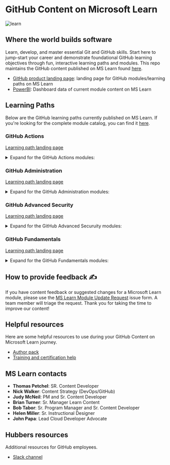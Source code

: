 # GitHub Content on Microsoft Learn

![learn](https://user-images.githubusercontent.com/6351798/105084888-381b5480-5a54-11eb-83f3-b7cf1810fe04.png)

## Where the world builds software

Learn, develop, and master essential Git and GitHub skills. Start here to jump-start your career and demonstrate foundational GitHub learning objectives through fun, interactive learning paths and modules. This repo maintains the GitHub content published on MS Learn found [here](https://github.com/MicrosoftDocs/learn-pr).

- [GitHub product landing page](https://docs.microsoft.com/en-us/learn/github/): landing page for GitHub modules/learning paths on MS Learn
- [PowerBI](https://msit.powerbi.com/groups/me/reports/3ad7a43c-5334-4086-b762-8b4bdb2741ff/ReportSectionfb7e1b32d2783b56519d?ctid=72f988bf-86f1-41af-91ab-2d7cd011db47&refreshAccessToken=true): Dashboard data of current module content on MS Learn

## Learning Paths

Below are the GitHub learning paths currently published on MS Learn. If you're looking for the complete module catalog, you can find it [here](https://docs.microsoft.com/en-us/users/githubtraining/collections/8p72c736z77gjp).

### GitHub Actions
[Learning path landing page](https://docs.microsoft.com/en-us/users/githubtraining/collections/n5p4a5z7keznp5)

<details><summary>Expand for the GitHub Actions modules:</summary>

  - [Automate development tasks by using GitHub Actions](https://docs.microsoft.com/en-us/learn/modules/github-actions-automate-tasks/?ns-enrollment-type=Collection&ns-enrollment-id=n5p4a5z7keznp5)
  - [Build continuous integration (CI) workflows by using GitHub Actions](https://docs.microsoft.com/en-us/learn/modules/github-actions-ci/?ns-enrollment-type=Collection&ns-enrollment-id=n5p4a5z7keznp5)
  - [Leverage GitHub Actions to publish to GitHub Packages](https://docs.microsoft.com/en-us/learn/modules/github-actions-packages/?ns-enrollment-type=Collection&ns-enrollment-id=n5p4a5z7keznp5)
  - [Create and publish custom GitHub actions](https://docs.microsoft.com/en-us/learn/modules/create-custom-github-actions/?ns-enrollment-type=Collection&ns-enrollment-id=n5p4a5z7keznp5)
  - [Build and deploy applications to Azure by using GitHub Actions](https://docs.microsoft.com/en-us/learn/modules/github-actions-cd/?ns-enrollment-type=Collection&ns-enrollment-id=n5p4a5z7keznp5)
  - [Manage GitHub Actions in the enterprise](https://docs.microsoft.com/en-us/learn/modules/manage-github-actions-enterprise/?ns-enrollment-type=Collection&ns-enrollment-id=n5p4a5z7keznp5)

</details>

### GitHub Administration
[Learning path landing page](https://docs.microsoft.com/en-us/users/githubtraining/collections/mom7u1gzjdxw03)

<details><summary>Expand for the GitHub Administration modules:</summary>
  
  - [Introduction to GitHub administration](https://docs.microsoft.com/en-us/learn/modules/github-introduction-administration/?ns-enrollment-type=Collection&ns-enrollment-id=mom7u1gzjdxw03)
  - [Introduction to GitHub's Products](https://docs.microsoft.com/en-us/learn/modules/github-introduction-products/?ns-enrollment-type=Collection&ns-enrollment-id=mom7u1gzjdxw03)
  - [Maintain a secure repository by using GitHub best practices](https://docs.microsoft.com/en-us/learn/modules/maintain-secure-repository-github/?ns-enrollment-type=Collection&ns-enrollment-id=mom7u1gzjdxw03)
  - [Manage sensitive data and security policies within GitHub](https://docs.microsoft.com/en-us/learn/modules/manage-sensitive-data-security-policies/?ns-enrollment-type=Collection&ns-enrollment-id=mom7u1gzjdxw03)
  - [Authenticate and authorize user identities on GitHub](https://docs.microsoft.com/en-us/learn/modules/authenticate-authorize-user-identities-github/?ns-enrollment-type=Collection&ns-enrollment-id=mom7u1gzjdxw03)
  - [GitHub administration for enterprise support and adoption](https://docs.microsoft.com/en-us/learn/modules/github-administration-for-enterprise-support-adoption/?ns-enrollment-type=Collection&ns-enrollment-id=mom7u1gzjdxw03)
  - [Manage GitHub Actions in the enterprise](https://docs.microsoft.com/en-us/learn/modules/manage-github-actions-enterprise/?ns-enrollment-type=Collection&ns-enrollment-id=mom7u1gzjdxw03)
  - [Leverage GitHub Actions to publish to GitHub Packages](https://docs.microsoft.com/en-us/learn/modules/github-actions-packages/?ns-enrollment-type=Collection&ns-enrollment-id=mom7u1gzjdxw03)

</details>

### GitHub Advanced Security
[Learning path landing page](https://docs.microsoft.com/en-us/users/githubtraining/collections/rqymc6yw8q5rey)

<details><summary>Expand for the GitHub Advanced Securuity modules:</summary>

  - [Introduction to GitHub Advanced Security](https://docs.microsoft.com/en-us/learn/modules/introduction-github-advanced-security/?ns-enrollment-type=Collection&ns-enrollment-id=rqymc6yw8q5rey)
  - [Configure Dependabot security updates on your GitHub repo](https://docs.microsoft.com/en-us/learn/modules/configure-dependabot-security-updates-on-github-repo/?ns-enrollment-type=Collection&ns-enrollment-id=rqymc6yw8q5rey)
  - [Configure and use secret scanning in your GitHub repository](https://docs.microsoft.com/en-us/users/githubtraining/collections/rqymc6yw8q5rey#:~:text=Configure%20and%20use%20secret%20scanning%20in%20your%20GitHub%20repository)
  - [Configure code scanning on GitHub](https://docs.microsoft.com/en-us/learn/modules/configure-code-scanning/?ns-enrollment-type=Collection&ns-enrollment-id=rqymc6yw8q5rey)
  - [Identify security vulnerabilities in your codebase with CodeQL](https://docs.microsoft.com/en-us/learn/modules/codebase-representation-codeql/?ns-enrollment-type=Collection&ns-enrollment-id=rqymc6yw8q5rey)
  - [Code scanning with GitHub CodeQL](https://docs.microsoft.com/en-us/users/githubtraining/collections/rqymc6yw8q5rey#:~:text=Code%20scanning%20with%20GitHub%20CodeQL)
  - [GitHub administration for GitHub Advanced Security](https://docs.microsoft.com/en-us/users/githubtraining/collections/rqymc6yw8q5rey#:~:text=GitHub%20administration%20for%20GitHub%20Advanced%20Security)
  - [Manage sensitive data and security policies within GitHub](https://docs.microsoft.com/en-us/learn/modules/manage-sensitive-data-security-policies/?ns-enrollment-type=Collection&ns-enrollment-id=rqymc6yw8q5rey), 

</details>

### GitHub Fundamentals
[Learning path landing page](https://docs.microsoft.com/en-us/users/githubtraining/collections/p0ygh4erdrmkp7)

<details><summary>Expand for the GitHub Fundamentals modules:</summary>

  - [Introduction to GitHub](https://docs.microsoft.com/en-us/learn/modules/introduction-to-github/?ns-enrollment-type=Collection&ns-enrollment-id=p0ygh4erdrmkp7)
  - [Manage repository changes by using pull requests on GitHub](https://docs.microsoft.com/en-us/learn/modules/manage-changes-pull-requests-github/?ns-enrollment-type=Collection&ns-enrollment-id=p0ygh4erdrmkp7)
  - [Manage software delivery by using a release based workflow on GitHub](https://docs.microsoft.com/en-us/learn/modules/release-based-workflow-github/?ns-enrollment-type=Collection&ns-enrollment-id=p0ygh4erdrmkp7)
  - [Introduction to GitHub's Products](https://docs.microsoft.com/en-us/learn/modules/github-introduction-products/?ns-enrollment-type=Collection&ns-enrollment-id=p0ygh4erdrmkp7)
  - [Introduction to GitHub administration](https://docs.microsoft.com/en-us/learn/modules/github-introduction-administration/?ns-enrollment-type=Collection&ns-enrollment-id=p0ygh4erdrmkp7)
  - [Maintain a secure repository by using GitHub best practices](https://docs.microsoft.com/en-us/learn/modules/maintain-secure-repository-github/?ns-enrollment-type=Collection&ns-enrollment-id=p0ygh4erdrmkp7)

</details>

## How to provide feedback ✍️

If you have content feedback or suggested changes for a Microsoft Learn module, please use the [MS Learn Module Update Request](https://github.com/githubpartners/microsoft-learn/issues/new/choose) issue form. A team member will triage the request. Thank you for taking the time to improve our content!

## Helpful resources

Here are some helpful resources to use during your GitHub Content on Microsoft Learn journey.

- [Author pack](https://github.com/github/ms-learn-author-pack)
- [Training and certification help](https://learn.microsoft.com/en-us/training/support/)

## MS Learn contacts

- **Thomas Petchel**: SR. Content Developer
- **Nick Walker**: Content Strategy (DevOps/GitHub)
- **Judy McNeil**: PM and Sr. Content Developer
- **Brian Turner**: Sr. Manager Learn Content
- **Bob Tabor**: Sr. Program Manager and Sr. Content Developer
- **Helen Miller**: Sr. Instructional Designer
- **John Papa**: Lead Cloud Developer Advocate

## Hubbers resources

Additional resources for GitHub employees.

- [Slack channel](https://github.slack.com/archives/C0229GB8LN7)
